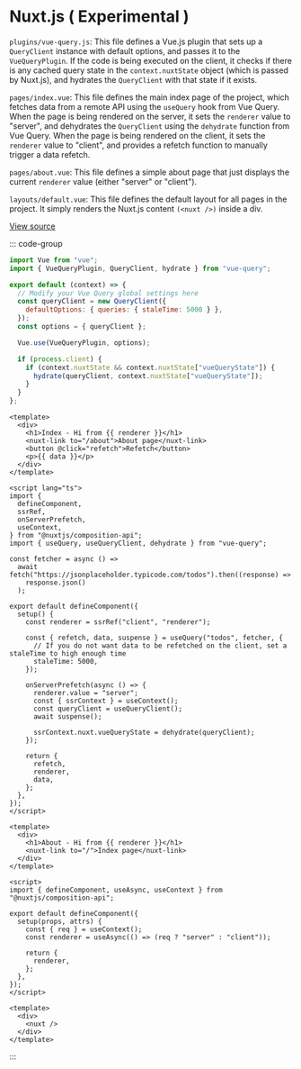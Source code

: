 # Nuxt.js ( Experimental )

`plugins/vue-query.js`: This file defines a Vue.js plugin that sets up a `QueryClient` instance with default options, and passes it to the `VueQueryPlugin`. If the code is being executed on the client, it checks if there is any cached query state in the `context.nuxtState` object (which is passed by Nuxt.js), and hydrates the `QueryClient` with that state if it exists.

`pages/index.vue`: This file defines the main index page of the project, which fetches data from a remote API using the `useQuery` hook from Vue Query. When the page is being rendered on the server, it sets the `renderer` value to "server", and dehydrates the `QueryClient` using the `dehydrate` function from Vue Query. When the page is being rendered on the client, it sets the `renderer` value to "client", and provides a refetch function to manually trigger a data refetch.

`pages/about.vue`: This file defines a simple about page that just displays the current `renderer` value (either "server" or "client").

`layouts/default.vue`: This file defines the default layout for all pages in the project. It simply renders the Nuxt.js content `(<nuxt />)` inside a div.

[View source](https://github.com/DamianOsipiuk/vue-query/tree/main/examples/nuxt-simple)

::: code-group

```js [plugins/vue-query.js]
import Vue from "vue";
import { VueQueryPlugin, QueryClient, hydrate } from "vue-query";

export default (context) => {
  // Modify your Vue Query global settings here
  const queryClient = new QueryClient({
    defaultOptions: { queries: { staleTime: 5000 } },
  });
  const options = { queryClient };

  Vue.use(VueQueryPlugin, options);

  if (process.client) {
    if (context.nuxtState && context.nuxtState["vueQueryState"]) {
      hydrate(queryClient, context.nuxtState["vueQueryState"]);
    }
  }
};

```

```vue [pages/index.vue]
<template>
  <div>
    <h1>Index - Hi from {{ renderer }}</h1>
    <nuxt-link to="/about">About page</nuxt-link>
    <button @click="refetch">Refetch</button>
    <p>{{ data }}</p>
  </div>
</template>

<script lang="ts">
import {
  defineComponent,
  ssrRef,
  onServerPrefetch,
  useContext,
} from "@nuxtjs/composition-api";
import { useQuery, useQueryClient, dehydrate } from "vue-query";

const fetcher = async () =>
  await fetch("https://jsonplaceholder.typicode.com/todos").then((response) =>
    response.json()
  );

export default defineComponent({
  setup() {
    const renderer = ssrRef("client", "renderer");

    const { refetch, data, suspense } = useQuery("todos", fetcher, {
      // If you do not want data to be refetched on the client, set a staleTime to high enough time
      staleTime: 5000,
    });

    onServerPrefetch(async () => {
      renderer.value = "server";
      const { ssrContext } = useContext();
      const queryClient = useQueryClient();
      await suspense();

      ssrContext.nuxt.vueQueryState = dehydrate(queryClient);
    });

    return {
      refetch,
      renderer,
      data,
    };
  },
});
</script>

```

```vue [pages/about.vue]
<template>
  <div>
    <h1>About - Hi from {{ renderer }}</h1>
    <nuxt-link to="/">Index page</nuxt-link>
  </div>
</template>

<script>
import { defineComponent, useAsync, useContext } from "@nuxtjs/composition-api";

export default defineComponent({
  setup(props, attrs) {
    const { req } = useContext();
    const renderer = useAsync(() => (req ? "server" : "client"));

    return {
      renderer,
    };
  },
});
</script>
```

```vue [layouts/default.vue]
<template>
  <div>
    <nuxt />
  </div>
</template>
```
:::